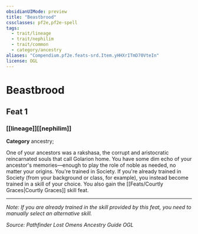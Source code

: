 ```yaml
---
obsidianUIMode: preview
title: "Beastbrood"
cssclasses: pf2e,pf2e-spell
tags:
  - trait/lineage
  - trait/nephilim
  - trait/common
  - category/ancestry
aliases: "Compendium.pf2e.feats-srd.Item.yHHXrITmD70VteIn"
license: OGL
---
```

# Beastbrood
## Feat 1
### [[lineage]][[nephilim]]

**Category** ancestry; 




One of your ancestors was a rakshasa, the corrupt and aristocratic reincarnated souls that call Golarion home. You have some dim echo of your ancestor's memories—enough to play the role of noble as needed, no matter your origins. You're trained in Society. If you're already trained in Society (from your background or class, for example), you instead become trained in a skill of your choice. You also gain the [[Feats/Courtly Graces|Courtly Graces]] skill feat.

* * *

_Note: If you are already trained in the skill provided by this feat, you need to manually select an alternative skill._

*Source: Pathfinder Lost Omens Ancestry Guide*
*OGL*